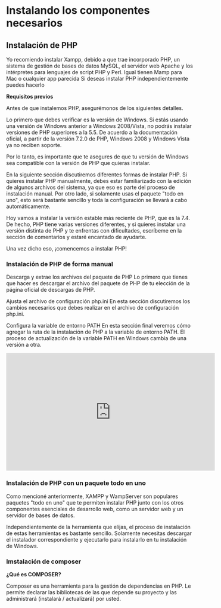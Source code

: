 # Instalando los componentes necesarios

## Instalación de PHP

Yo recomiendo instalar Xampp, debido a que trae incorporado PHP,  un  sistema de gestión de bases de datos MySQL, el servidor web Apache y los intérpretes para lenguajes de script PHP y Perl. Igual  tienen Mamp para Mac o cualquier app parecida
Si deseas instalar PHP independientemente puedes hacerlo 

**Requisitos previos**

Antes de que instalemos PHP, asegurémonos de los siguientes detalles.

Lo primero que debes verificar es la versión de Windows. Si estás usando una versión de Windows anterior a Windows 2008/Vista, no podrás instalar versiones de PHP superiores a la 5.5. De acuerdo a la documentación oficial, a partir de la versión 7.2.0 de PHP, Windows 2008 y Windows Vista ya no reciben soporte.

Por lo tanto, es importante que te asegures de que tu versión de Windows sea compatible con la versión de PHP que quieras instalar.

En la siguiente sección discutiremos diferentes formas de instalar PHP. Si quieres instalar PHP manualmente, debes estar familiarizado con la edición de algunos archivos del sistema, ya que eso es parte del proceso de instalación manual. Por otro lado, si solamente usas el paquete "todo en uno", esto será bastante sencillo y toda la configuración se llevará a cabo automáticamente.

Hoy vamos a instalar la versión estable más reciente de PHP, que es la 7.4. De hecho, PHP tiene varias versiones diferentes, y si quieres instalar una versión distinta de PHP y te enfrentas con dificultades, escríbeme en la sección de comentarios y estaré encantado de ayudarte.

Una vez dicho eso, ¡comencemos a instalar PHP!

### Instalación de PHP de forma manual

Descarga y extrae los archivos del paquete de PHP
Lo primero que tienes que hacer es descargar el archivo del paquete de PHP de tu elección de la página oficial de descargas de PHP.

Ajusta el archivo de configuración php.ini
En esta sección discutiremos los cambios necesarios que debes realizar en el archivo de configuración php.ini.

Configura la variable de entorno PATH
En esta sección final veremos cómo agregar la ruta de la instalación de PHP a la variable de entorno PATH. El proceso de actualización de la variable PATH en Windows cambia de una versión a otra. 

<iframe width="560" height="315" src="https://www.youtube.com/watch?v=Rcb9vLIvUJE&feature=youtu.be" frameborder="0" allow="autoplay; encrypted-media" allowfullscreen></iframe>


### Instalación de PHP con un paquete todo en uno

Como mencioné anteriormente, XAMPP y WampServer son populares paquetes "todo en uno" que te permiten instalar PHP junto con los otros componentes esenciales de desarrollo web, como un servidor web y un servidor de bases de datos.

Independientemente de la herramienta que elijas, el proceso de instalación de estas herramientas es bastante sencillo. Solamente necesitas descargar el instalador correspondiente y ejecutarlo para instalarlo en tu instalación de Windows. 

### Imstalación de composer

**¿Qué es COMPOSER?**

Composer es una herramienta para la gestión de dependencias en PHP. Le permite declarar las bibliotecas de las que depende su proyecto y las administrará (instalará / actualizará) por usted.

